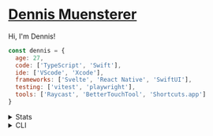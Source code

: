 # [Dennis Muensterer](https://dnnsmnstrr.github.io)

Hi, I'm Dennis!

```js
const dennis = {
  age: 27,
  code: ['TypeScript', 'Swift'],
  ide: ['VScode', 'Xcode'],
  frameworks: ['Svelte', 'React Native', 'SwiftUI'],
  testing: ['vitest', 'playwright'],
  tools: ['Raycast', 'BetterTouchTool', 'Shortcuts.app']
}
```

<details>
	<summary>Stats</summary>	
		<img align="center" src="https://github-readme-stats-seven-self.vercel.app/api?username=dnnsmnstrr" />
		<br/>	
		<br/>
		<img align="center" height="195" src="https://github-readme-stats.vercel.app/api/top-langs/?username=dnnsmnstrr&layout=compact" />
		<br/>
		<br/>	
		<img align="center" src="https://komarev.com/ghpvc/?username=dnnsmnstrr" />

</details>

<details>

<summary>CLI</summary>
	<h2><a href="https://github.com/dnnsmnstrr/dnnsmnstrr-cli">CLI</a></h2> 
	<img src="https://travis-ci.org/dnnsmnstrr/dnnsmnstrr.svg?branch=master" alt="Build Status" /> 
	<a href="https://replit.com/@dnnsmnstrr/dnnsmnstrr?v=1">
		<img src="https://repl.it/badge/github/dnnsmnstrr/dnnsmnstrr" alt="Run on Repl.it" />
	</a>

	My info is also available as a cli tool. Just install Node.js, then run:

	npx dnnsmnstrr

</details>

